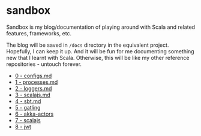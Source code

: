# sandbox

Sandbox is my blog/documentation of playing around with Scala and related 
features, frameworks, etc. 

The blog will be saved in `/docs` directory in the equivalent project. 
Hopefully, I can keep it up. And it will be fun for me documenting something new 
that I learnt with Scala. Otherwise, this will be like my other reference 
repositories - untouch forever. 

- [0 - configs.md](https://github.com/kasonchan/sandbox/blob/master/initials/docs/0%20-%20configs.md)
- [1 - processes.md](https://github.com/kasonchan/sandbox/blob/master/initials/docs/1%20-%20processes.md)
- [2 - loggers.md](https://github.com/kasonchan/sandbox/blob/master/initials/docs/2%20-%20loggers.md)
- [3 - scalajs.md](https://github.com/kasonchan/sandbox/blob/master/initials/docs/3%20-%20scalajs.md)
- [4 - sbt.md](https://github.com/kasonchan/sandbox/blob/master/initials/docs/4%20-%20sbt.md)
- [5 - gatling](https://github.com/kasonchan/sandbox/blob/gatling/README.md)
- [6 - akka-actors](https://github.com/kasonchan/sandbox/blob/akka-actors/akka-actors/README.md)
- [7 - scalajs](https://github.com/kasonchan/sandbox/tree/scalajs/scalajs/README.md)
- [8 - jwt](https://github.com/kasonchan/sandbox/tree/master/jwt)
